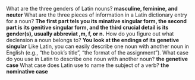What are the three genders of Latin nouns?
**masculine, feminine, and neuter**
What are the three pieces of information in a Latin dictionary entry for a noun?
**The first part tels you its minative singular form, the second part is its genitive singular form, and the third crucial detail is its gender(s), usually abbreviat ,m, f, or n.**
How do you figure out what declension a noun belongs to?
**You look at the endings of its genetive singular**
Like Latin, you can easily describe one noun with another noun in English (e.g., “the book’s title”, “the format of the assignment”). What case do you use in Latin to describe one noun with another noun?
**the genetive case**
What case does Latin use to name the subject of a verb?
**the nominative case**

